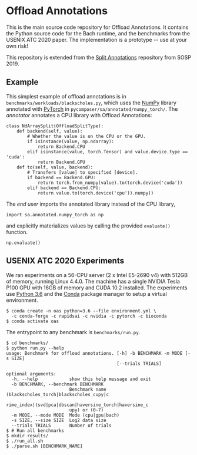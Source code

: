 # Offload Annotations

This is the main source code repository for Offload Annotations. It contains the Python source code for the Bach runtime, and the benchmarks from the USENIX ATC 2020 paper. The implementation is a prototype -- use at your own risk!

This repository is extended from the [Split Annotations](https://github.com/weld-project/split-annotations) repository from SOSP 2019.

## Example

This simplest example of offload annotations is in `benchmarks/workloads/blackscholes.py`, which uses the [NumPy](https://numpy.org/) library annotated with [PyTorch](https://pytorch.org/) in `pycomposer/sa/annotated/numpy_torch/`. The _annotator_ annotates a CPU library with Offload Annotations:

```
class NdArraySplit(OffloadSplitType):
    def backend(self, value):
        # Whether the value is on the CPU or the GPU.
        if isinstance(value, np.ndarray):
            return Backend.CPU
        elif isinstance(value, torch.Tensor) and value.device.type == 'cuda':
            return Backend.GPU
    def to(self, value, backend):
        # Transfers [value] to specified [device].
        if backend == Backend.GPU:
            return torch.from_numpy(value).to(torch.device('cuda'))
        elif backend == Backend.CPU:
            return value.to(torch.device('cpu')).numpy()
```

The _end user_ imports the annotated library instead of the CPU library,

```
import sa.annotated.numpy_torch as np
```

and explicitly materializes values by calling the provided `evaluate()` function.

```
np.evaluate()
```

## USENIX ATC 2020 Experiments

We ran experiments on a 56-CPU server (2 x Intel E5-2690 v4) with 512GB of memory, running Linux 4.4.0. The machine has a single NVIDIA Tesla P100 GPU with 16GB of memory and CUDA 10.2 installed. The experiments use [Python 3.6](https://www.python.org/downloads/) and the [Conda](https://docs.conda.io/projects/conda/en/latest/user-guide/install/) package manager to setup a virtual environment.

```
$ conda create -n oas python=3.6 --file environment.yml \
  -c conda-forge -c rapidsai -c nvidia -c pytorch -c bioconda
$ conda activate oas
```

The entrypoint to any benchmark is `benchmarks/run.py`.

```
$ cd benchmarks/
$ python run.py --help
usage: Benchmark for offload annotations. [-h] -b BENCHMARK -m MODE [-s SIZE]
                                          [--trials TRIALS]

optional arguments:
  -h, --help            show this help message and exit
  -b BENCHMARK, --benchmark BENCHMARK
                        Benchmark name (blackscholes_torch|blackscholes_cupy|c
                        rime_index|tsvd|pca|dbscan|haversine_torch|haversine_c
                        upy) or (0-7)
  -m MODE, --mode MODE  Mode (cpu|gpu|bach)
  -s SIZE, --size SIZE  Log2 data size
  --trials TRIALS       Number of trials
$ # Run all benchmarks
$ mkdir results/
$ ./run_all.sh
$ ./parse.sh [BENCHMARK_NAME]
```
